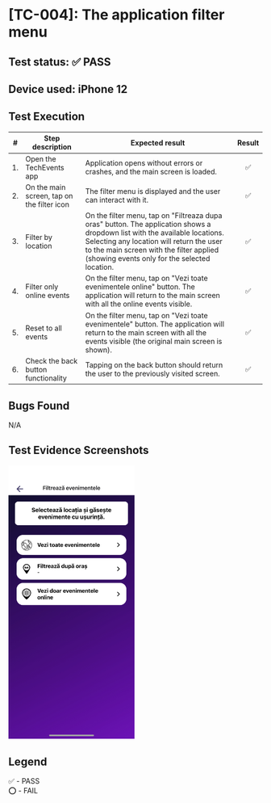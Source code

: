 # [TC-004]: The application filter menu

## Test status: ✅ PASS

## Device used: iPhone 12

## Test Execution

| #  | Step description                     | Expected result                                                                               | Result |
|----|--------------------------------------|-----------------------------------------------------------------------------------------------|:------:|
| 1. | Open the TechEvents app                    | Application opens without errors or crashes, and the main screen is loaded. | ✅  |
| 2. | On the main screen, tap on the filter icon | The filter menu is displayed and the user can interact with it. | ✅ |
| 3. | Filter by location                         | On the filter menu, tap on "Filtreaza dupa oras" button. The application shows a dropdown list with the available locations. Selecting any location will return the user to the main screen with the filter applied (showing events only for the selected location. | ✅  |
| 4. | Filter only online events                  | On the filter menu, tap on "Vezi toate evenimentele online" button. The application will return to the main screen with all the online events visible.                                                                                                              | ✅  |
| 5. | Reset to all events                        | On the filter menu, tap on "Vezi toate evenimentele" button. The application will return to the main screen with all the events visible (the original main screen is shown).                                                                                      | ✅  |
| 6. | Check the back button functionality        | Tapping on the back button should return the user to the previously visited screen.                                                                                                                                                                                 | ✅  |

## Bugs Found

N/A

## Test Evidence Screenshots

[<img src="../test-evidences/test-evidence-TE-004.jpeg" width="250"/>](../test-evidences/test-evidence-TE-004.jpeg)

## Legend

✅ - PASS\
⭕ - FAIL

